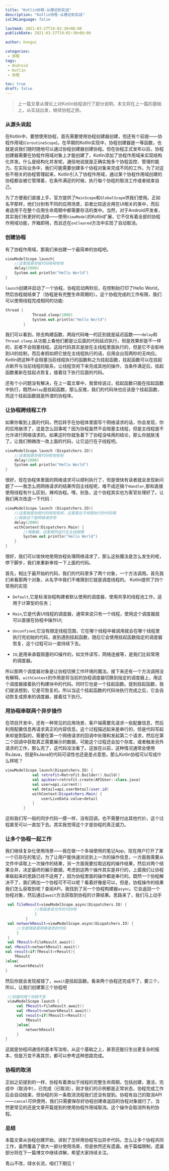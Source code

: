 ```yaml
---
title: "Kotlin协程-从理论到实战"
description: "Kotlin协程-从理论到实战"
isCJKLanguage: false

lastmod: 2021-03-27T19:02:30+08:00
publishDate: 2021-03-27T19:02:30+08:00

author: hongui

categories:
 - 协程
tags:
 - Android
 - Kotlin
 - 协程

toc: true
draft: false
---
```


> 上一篇文章从理论上对Kotlin协程进行了部分说明，本文将在上一篇的基础上，从实战出发，继续协程之旅。

### 从源头说起
在Kotlin中，要想使用协程，首先需要使用协程创建器创建，但还有个前提——协程作用域(`CoroutineScope`)。在早期的Kotlin实现中，协程创建器是一等函数，也就是说我们随时随地可以通过协程创建器创建协程。但在协程正式发布以后，协程创建器需要在协程作用域对象上才能创建了，Kotlin添加了协程作用域来实现结构化并发。什么是结构化并发呢，通俗地说就是正确实施多个协程监控、管理的能力。在实际业务中，我们可能需要创建多个协程对象来完成不同的工作。为了对这些不相关的协程管理起来，Kotlin引入了协程作用域，通过某个协程作用域创建的协程都会被它管理着，在条件满足的时候，执行每个协程的取消工作或者结束自己。

为了方便我们直接上手，官方提供了`MainScope`和`GlobalScope`供我们使用。正如名字那样，他们分别有不同的应用场景，前者比较适合用在UI相关的类中，而后者适用于在整个应用生命周期中都需要存活的类中。当然，对于Android开发者，其实我们有更好的选择——使用`ViewModel`的Kotlin扩展，它不仅有着全部的协程作用域功能，开箱即用，而且还在`onCleared`方法中实现了自动取消。

### 创建协程
有了协程作用域，那我们来创建一个最简单的协程吧。
```kotlin
viewModelScope.launch{
    //这里就是协程代码啦啦啦啦
    delay(2000)
    System.out.println("Hello World")
}
```
`launch`创建并启动了一个协程，协程启动两秒后，在控制抬打印了Hello World，然后协程就结束了（协程是有完整生命周期的）。这个协程完成的工作有限，我们可以使用线程完成相同的功能:
```kotlin
thread {
            Thread.sleep(2000)
            System.out.println("Hello World")
        }
```
我们可以看到，除去构建函数，两段代码唯一的区别就是延迟函数——`delay`和`Thread.sleep`.从功能上看他们都是让后面的代码延迟执行，但是效果却是不一样的，前者不会阻塞线程。这段代码其实是放在主线程里面执行的，但是它不会影响到UI的绘制，而后者假如把它放在主线程执行的话，应用会出现两秒的无响应。Kotlin把这种不会阻塞当前线程执行的函数称之为挂起函数，挂起函数可以在挂起点断开与当前线程的联系，让线程空闲下来完成其他的操作，当条件满足后，挂起函数重新在挂起点恢复，接着往下执行后面的代码。

还有个小问题没有解决，在上一篇文章中，我曾经说过，挂起函数只能在挂起函数中执行，既然`delay`是挂起函数，那么反推，我们的代码块也应该是个挂起函数，而这个挂起函数就是所谓的协程体。

### 让协程跨线程工作
如果你看到上面的代码，然后转手在协程体里面写个网络请求的话，你会发现，你的应用崩溃了，这是怎么回事呢？因为协程虽然不会阻塞主线程，但是主线程是不允许进行网络请求的。如果这时你就急着下了协程没啥用的结论，那么你就肤浅了。让我们稍微改一改上面的代码，让它运行在子线程吧。
```kotlin
viewModelScope.launch (Dispatchers.IO){
    //这里就是协程代码啦啦啦啦
    delay(2000)
    System.out.println("Hello World")
}
```
很好，现在协程体里面的网络请求可以顺利执行了，但是很快有读者就会发现新问题了——我怎么把网络请求的结果传回主线程呢，难不成还搞个`Handler`,那和直接使用线程有什么区别，辣鸡协程。嘿，别急，这个协程其实也为客官处理好了。让我们再次改造一下代码：
```kotlin
viewModelScope.launch (Dispatchers.IO){
    //这里就是协程代码啦啦啦啦，这里是在子线程执行的代码哦
    //假装这个是网络请求吧
    delay(2000)
    withContext(Dispatchers.Main) {
        //哦豁豁，这里竟然运行在主线程哦
        System.out.println("Hello World")
    }
}
```
很好，我们可以愉快地使用协程处理网络请求了，那么这些魔法是怎么发生的呢，停下脚步，我们来重新审视一下上面的代码。

首先，相比于最开始的代码，我们的代码里多了两个对象，一个方法调用。首先我们来看那两个对象，从名字中我们不难猜到它就是调度线程的。
Kotlin提供了四个常用的实现

- `Default`,它是标准协程构建者默认使用的调度器，使用共享的线程池工作，适用于计算型的任务；

- `Main`,它是代表UI线程的调度器，通常来说只有一个线程，使用这个调度器就可以直接在协程中操作UI;

- `Unconfined`,它没有限定线程范围，它在哪个线程中被调用就会在哪个线程里执行完初始的代码，直到遇到挂起函数，随后它会使用挂起函数指定的调度器恢复，这个过程可以一直持续下去。

- `IO`,是用来承载阻塞的IO操作的，如文件读写，网络连接等，是我们比较常用的调度器。

所以那两个调度器对象是让协程切换工作环境的魔法。接下来还有一个方法调用没有解释。`withContext`的作用是将当前的协程调度器切换到指定的调度器上，用这个调度器接着执行构建块中的代码。同时它也是一个挂起函数。提到挂起函数，我们就该想到，它是可恢复的。所以当这个挂起函数的代码块执行完成之后，它会自动恢复成原来的调度器，接着往下执行。

### 用协程串联两个异步操作
在项目开发中，还有一种常见的应用场景，客户端需要先请求一些配置信息，然后利用配置信息再请求真正的内容信息。这个过程描述起来是串行的，但是代码写起来却是割裂的，需要在第一个网络请求的回调中处理和发起第二个请求，然后在第二个回调中获取真正需要展示的数据，可能这个过程还会加个存库，或者触发另外请求的工作，那么完了，这代码没法看了。这放在以前，这种情况通常会使用RxJava，但是RxJava的代码可读性也还是差点意思。那么Kotlin协程可以写成什么样呢？
```kotlin
viewModelScope.launch(Dispatchers.IO) {
            val retrofit=Retrofit.Builder().build()
            val apiUser=retrofit.create(APIUser::class.java)
            val user=api.current()
            val detail=api.userDetail(user.id)
            withContext(Dispatchers.Main) {
                userLiveData.value=detail
            }
        }
```
这和我们写一般的同步代码一摸一样，没有回调，也不需要付出其他代价，这个过程甚至可以一直加下去。其实我觉得这个才是协程的真正威力。

### 让多个协程一起工作
我们继续复杂化使用场景——我在做一个多端使用的笔记App，现在用户打开了某一个已存在的笔记，为了让用户能快速浏览到上一次的操作信息，一方面我需要从文件中读取上一次操作的结果，另一方面我要拉取远程的操作结果，然后对两个结果合并，决定最终的展示数据。考虑到这两个操作其实是并行的，上面我们让协程串联起来的思路已经不适用了，因为协程里面的操作都是串行的。既然一个协程解决不了，我们再加一个协程可不可以呢？看着好像是可以，但是，协程操作的结果我们怎么获取到呢？查阅API，我找到了另一个协程构建器`async`。它会返回一个协程对象，然后通过`await`方法获取到协程的计算结果。思路来了，我们马上动手
```kotlin
 val fileResult=viewModelScope.async(Dispatchers.IO) {
             //假装是读文件的代码吧
             1
         }
 val networkResult=viewModelScope.async(Dispatchers.IO) {
     //也是假装是网络请求的代码
     2
 }
 val fResult=fileResult.await()
val rResult=networkResult.await()
val result=if(fResult>rResult){
    fResult
}else{
    networkResult
}
```
然后你就会发现报错了，`await`是挂起函数。看来两个协程还完成不了，要三个，所以，让我们创建第三个协程吧
```kotlin
 //前面的两个协程不变
 viewModelScope.launch {
     val fResult=fileResult.await()
     val rResult=networkResult.await()
     val result=if(fResult>rResult){
         fResult
     }else{
         networkResult
     }
}
```
这就是协程间通信的基本写法啦，从这个基础之上，甚至还能衍生出更复杂的版本，但是万变不离其宗，都可以参考这种思路完成。

### 协程的取消
正如之前提到的一样，协程有着类似于线程的完整生命周期，包括创建，激活，完成中（取消中），已完成（已取消），刚才我们的示例都是正常状态，协程完成工作后会自动结束，但协程的另一条取消流程我们还没有提到。协程有自己的取消API——`cancel`可供使用，我们只需要保存好协程创建者返回的协程对象就行了。当然更常见的还是文章开篇提到的使用协程作用域取消。这个操作会取消所有的协程。

### 总结
本篇文章从协程创建开始，讲到了怎样用协程写出异步代码，怎么让多个协程共同工作，虽然覆盖了很大一部分使用场景，但是依然还有遗漏。由于篇幅限制，遗漏部分将在下一篇博文中继续讲解，希望大家持续关注。

青山不改，绿水长流，咱们下期见！
